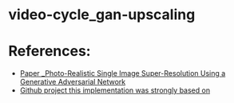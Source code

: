 # video-cycle_gan-upscaling

# References:

* [Paper _Photo-Realistic Single Image Super-Resolution Using a Generative Adversarial Network](https://arxiv.org/pdf/1609.04802.pdf)    
* [Github project this implementation was strongly based on](https://github.com/deepak112/Keras-SRGAN/)
